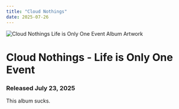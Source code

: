 ```yaml
---
title: "Cloud Nothings"
date: 2025-07-26
---
```


![Cloud Nothings Life is Only One Event Album Artwork](https://i.discogs.com/ZIBTOWfBonE2_SWUJQC-1kLfPPI2veX1u_AXx_1ebVs/rs:fit/g:sm/q:90/h:600/w:600/czM6Ly9kaXNjb2dz/LWRhdGFiYXNlLWlt/YWdlcy9SLTE2MzI5/MzkwLTE2MDcwOTkx/NjMtOTc2My5qcGVn.jpeg)
# Cloud Nothings - Life is Only One Event
### Released July 23, 2025


This album sucks.
